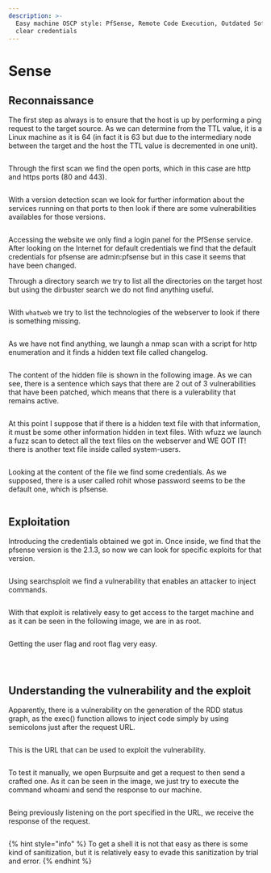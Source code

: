 ```yaml
---
description: >-
  Easy machine OSCP style: PfSense, Remote Code Execution, Outdated Software,
  clear credentials
---
```


# Sense

## Reconnaissance

The first step as always is to ensure that the host is up by performing a ping request to the target source. As we can determine from the TTL value, it is a Linux machine as it is 64 (in fact it is 63 but due to the intermediary node between the target and the host the TTL value is decremented in one unit).

<figure><img src="../.gitbook/assets/Captura de pantalla 2023-04-21 a las 10.40.49.png" alt=""><figcaption></figcaption></figure>

Through the first scan we find the open ports, which in this case are http and https ports (80 and 443).

<figure><img src="../.gitbook/assets/Captura de pantalla 2023-04-21 a las 10.42.37.png" alt=""><figcaption></figcaption></figure>

With a version detection scan we look for further information about the services running on that ports to then look if there are some vulnerabilities availables for those versions.&#x20;

<figure><img src="../.gitbook/assets/Captura de pantalla 2023-04-21 a las 10.43.35.png" alt=""><figcaption></figcaption></figure>

Accessing the website we only find a login panel for the PfSense service. After looking on the Internet for default credentials we find that the default credentials for pfsense are admin:pfsense but in this case it seems that have been changed.&#x20;

Through a directory search we try to list all the directories on the target host but using the dirbuster search we do not find anything useful.&#x20;

<figure><img src="../.gitbook/assets/Captura de pantalla 2023-04-21 a las 11.02.12.png" alt=""><figcaption></figcaption></figure>

With `whatweb` we try to list the technologies of the webserver to look if there is something missing.&#x20;

<figure><img src="../.gitbook/assets/Captura de pantalla 2023-04-21 a las 11.07.39.png" alt=""><figcaption></figcaption></figure>

As we have not find anything, we laungh a nmap scan with a script for http enumeration and it finds a hidden text file called changelog.&#x20;

<figure><img src="../.gitbook/assets/Captura de pantalla 2023-04-21 a las 11.12.34.png" alt=""><figcaption></figcaption></figure>

The content of the hidden file is shown in the following image. As we can see, there is a sentence which says that there are 2 out of 3 vulnerabilities that have been patched, which means that there is a vulerability that remains active.&#x20;

<figure><img src="../.gitbook/assets/Captura de pantalla 2023-04-21 a las 11.14.25.png" alt=""><figcaption></figcaption></figure>

At this point I suppose that if there is a hidden text file with that information, it must be some other information hidden in text files. With wfuzz we launch a fuzz scan to detect all the text files on the webserver and WE GOT IT! there is another text file inside called system-users.&#x20;

<figure><img src="../.gitbook/assets/Captura de pantalla 2023-04-21 a las 17.38.38.png" alt=""><figcaption></figcaption></figure>

Looking at the content of the file we find some credentials. As we supposed, there is a user called rohit whose password seems to be the default one, which is pfsense.

<figure><img src="../.gitbook/assets/Captura de pantalla 2023-04-21 a las 17.37.28.png" alt=""><figcaption></figcaption></figure>

## Exploitation

Introducing the credentials obtained we got in. Once inside, we find that the pfsense version is the 2.1.3, so now we can look for specific exploits for that version.&#x20;

<figure><img src="../.gitbook/assets/Captura de pantalla 2023-04-21 a las 17.38.20.png" alt=""><figcaption></figcaption></figure>

Using searchsploit we find a vulnerability that enables an attacker to inject commands.

<figure><img src="../.gitbook/assets/Captura de pantalla 2023-04-21 a las 18.30.26.png" alt=""><figcaption></figcaption></figure>

With that exploit is relatively easy to get access to the target machine and as it can be seen in the following image, we are in as root.

<figure><img src="../.gitbook/assets/Captura de pantalla 2023-04-21 a las 17.46.37.png" alt=""><figcaption></figcaption></figure>

Getting the user flag and root flag very easy.

<figure><img src="../.gitbook/assets/Captura de pantalla 2023-04-21 a las 17.48.12.png" alt=""><figcaption></figcaption></figure>

<figure><img src="../.gitbook/assets/Captura de pantalla 2023-04-21 a las 17.48.21.png" alt=""><figcaption></figcaption></figure>

<figure><img src="../.gitbook/assets/Captura de pantalla 2023-04-21 a las 17.48.36.png" alt=""><figcaption></figcaption></figure>

## Understanding the vulnerability and the exploit

Apparently, there is a vulnerability on the generation of the RDD status graph, as the exec() function allows to inject code simply by using semicolons just after the request URL.

<figure><img src="../.gitbook/assets/Captura de pantalla 2023-04-21 a las 18.03.52.png" alt=""><figcaption></figcaption></figure>

This is the URL that can be used to exploit the vulnerability.

<figure><img src="../.gitbook/assets/Captura de pantalla 2023-04-21 a las 18.04.15.png" alt=""><figcaption></figcaption></figure>

To test it manually, we open Burpsuite and get a request to then send a crafted one. As it can be seen in the image, we just try to execute the command whoami and send the response to our machine.&#x20;

<figure><img src="../.gitbook/assets/Captura de pantalla 2023-04-21 a las 18.12.48.png" alt=""><figcaption></figcaption></figure>

Being previously listening on the port specified in the URL, we receive the response of the request.

<figure><img src="../.gitbook/assets/Captura de pantalla 2023-04-21 a las 18.12.38.png" alt=""><figcaption></figcaption></figure>

{% hint style="info" %}
To get a shell it is not that easy as there is some kind of sanitization, but it is relatively easy to evade this sanitization by trial and error.
{% endhint %}
